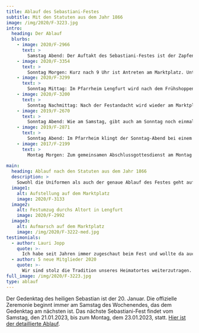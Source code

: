 ```yaml
---
title: Ablauf des Sebastiani-Festes
subtitle: Mit den Statuten aus dem Jahr 1866
image: /img/2020/F-3223.jpg
intro:
  heading: Der Ablauf
  blurbs:
    - image: 2020/F-2966
      text: >
        Samstag Abend: Der Auftakt des Sebastiani-Festes ist der Zapfenstreich mit Fackelzug durch das Altort. Im Anschluss gibt es einen gemütlichen Abend im Pfarrheim Lengfurt.
    - image: 2020/F-3354
      text: >
        Sonntag Morgen: Kurz nach 9 Uhr ist Antreten am Marktplatz. Unter Musikbegleitung wird dann in voller Montour mit Gehrock, Zylinder und Gewehren in die Kirche marschiert. Gemeinsam wird der Festgottesdienst gefeiert.
    - image: 2020/F-3299
      text: > 
        Sonntag Mittag: Im Pfarrheim Lengfurt wird nach dem Frühshoppen auch ein Mittagessen angeboten. Im Anschluss, gegen 14 Uhr, ist dann wieder Antreten am Marktplatz. Von dort geht es dann zur Festandacht in die Kirche.
    - image: 2020/F-3200
      text: >
        Sonntag Nachmittag: Nach der Festandacht wird wieder am Marktplatz aufmarschiert. Die Sebastiani-Gemeinschaft bildet ein Karree (Aufstellung im Viereck) um den Fähnrich. Dieser schwenkt dann zu dem Lied "Über den Wellen" die Vereinsfahne zum Höhepunkt des Festes.
    - image: 2019/F-2670
      text: >
        Sonntag Abend: Wie am Samstag, gibt auch am Sonntag noch einmal Zapfenstreich mit Fackelzug durchs Altort. Im Anschluss geht es dann zum Festkonzert ins Pfarrheim.
    - image: 2019/F-2871
      text: >
        Sonntag Abend: Im Pfarrheim klingt der Sonntag-Abend bei einem Festkonzert der Musikkappelle Lengfurt aus. Während des Festkonzertes finden die Ehrungen verdienter Vereinsmitglieder statt.
    - image: 2017/F-2199
      text: >
        Montag Morgen: Zum gemeinsamen Abschlussgottesdienst am Montag treffen sich die Teilnehmer wieder am Marktplatz. Diesmal nur mit Zylinder. Der Gottesdienst ist den Verstorbenen des Vereins gewidmet. Im Anschluss endet das Fest mit der Kassenablage im Pfarrheim Lengfurt.
    
main:
  heading: Ablauf nach den Statuten aus dem Jahr 1866
  description: >
    Sowohl die Uniformen als auch der genaue Ablauf des Festes geht auf die Statuten aus dem Jahr 1866 zurück. Damals wurde der Ablauf im Detail niedergeschrieben und bis heute durchgeführt. Uniformen und Ausrüstung wurde natürlich im Laufe der Zeit überarbeitet oder ergänzt. Die Gehröcke zum Beispiel kommen aus einer Zeit als eine Körpergröße von 1,80 Meter als außergewöhnlich groß galt.
  image1:
    alt: Aufstellung auf dem Marktplatz
    image: 2020/F-3133
  image2:
    alt: Festumzug durchs Altort in Lengfurt
    image: 2020/F-2992
  image3:
    alt: Aufmarsch auf dem Marktplatz
    image: /img/2020/F-3222-med.jpg
testimonials:
  - author: Lauri Jopp
    quote: >-
      Ich habe seit Jahren immer zugeschaut beim Fest und wollte da auch mitmachen.
  - author: 5 neue Mitglieder 2020
    quote: >-
      Wir sind stolz die Tradition unseres Heimatortes weiterzutragen.
full_image: /img/2020/F-3223.jpg
type: ablauf
---
```


Der Gedenktag des heiligen Sebastian ist der 20. Januar. Die offizielle Zeremonie beginnt immer am Samstag des Wochenendes, das dem Gedenktag am nächsten ist. Das nächste Sebastiani-Fest findet vom Samstag, den 21.01.2023, bis zum Montag, dem 23.01.2023, statt. [Hier ist der detaillierte Ablauf](/neuigkeiten/detailierter-ablauf-sebastiani-2022/).
